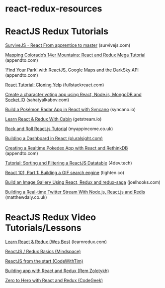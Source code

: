 # react-redux-resources

<h1>ReactJS Redux Tutorials</h1>

<p>
  <a href="http://survivejs.com/react/introduction">SurviveJS - React From apprentice to master</a> (survivejs.com)
</p>
<p>
  <a href="https://appendto.com/2016/10/mapping-colorados-14er-mountains-with-react-and-redux-mega-tutorial">Mapping Colorado’s 14er Mountains: React and Redux Mega Tutorial</a> (appendto.com)
</p>
<p>
  <a href="https://appendto.com/2016/10/find-your-park-with-reactjs-and-the-darksky-api">‘Find Your Park’ with ReactJS, Google Maps and the DarkSky API</a> (appendto.com)
</p>
<p>
  <a href="https://www.fullstackreact.com/articles/react-tutorial-cloning-yelp">React Tutorial: Cloning Yelp</a> (fullstackreact.com)
</p>
<p>
  <a href="http://sahatyalkabov.com/create-a-character-voting-app-using-react-nodejs-mongodb-and-socketio">Create a character voting app using React, Node.js, MongoDB and Socket.IO</a> (sahatyalkabov.com)
</p>
<p>
  <a href="https://www.syncano.io/blog/build-pokemon-radar-app/">Build a Pokémon Radar App in React with Syncano</a> (syncano.io)
</p>
<p>
  <a href="http://cabin.getstream.io">Learn React & Redux With Cabin</a> (getstream.io)
</p>
<p>
  <a href="http://myappincome.co.uk/rock-and-roll-reactjs-tutorial-part-1">Rock and Roll React.js Tutorial</a> (myappincome.co.uk)
</p>
<p>
  <a href="http://tutorials.pluralsight.com/front-end-javascript/building-a-dashboard-in-react">Building a Dashboard in React (pluralsight.com)</a>
</p>
<p>
  <a href="https://appendto.com/2016/09/creating-a-realtime-pokedex-app-with-react-and-rethinkdb">Creating a Realtime Pokedex App with React and RethinkDB</a> (appendto.com)
</p>
<p>
  <a href="http://4dev.tech/2016/03/tutorial-sorting-and-filtering-a-reactjs-datatable">Tutorial: Sorting and Filtering a ReactJS Datatable</a> (4dev.tech)
</p>
<p>
  <a href="https://blog.tighten.co/react-101-building-a-gif-search-engine">React 101, Part 1: Building a GIF search engine</a> (tighten.co)
</p> 
<p>
  <a href="http://joelhooks.com/blog/2016/03/20/build-an-image-gallery-using-redux-saga">Build an Image Gallery Using React, Redux and redux-saga</a> (joelhooks.com)
</p> 

<p>
  <a href="http://matthewdaly.co.uk/blog/2015/09/28/building-a-real-time-twitter-stream-with-node-dot-js-react-dot-js-and-redis">Building a Real-time Twitter Stream With Node.js, React.js and Redis</a> (matthewdaly.co.uk)
</p> 


 
 
<h1>ReactJS Redux Video Tutorials/Lessons</h1>
<p>
  <a href="https://learnredux.com/">Learn React & Redux (Wes Bos)</a> (learnredux.com)
</p>
<p>
  <a href="https://www.youtube.com/watch?v=qrsle5quS7A&list=PL55RiY5tL51rrC3sh8qLiYHqUV3twEYU">ReactJS / Redux Basics (Mindspace)</a>
</p>
<p>
  <a href="https://www.youtube.com/watch?v=BwAakF_VUV8&list=PLoAsubXIl8uJugGO_VFB0Q0xe3r0Jk6C9">ReactJS from the start (CodeWithTim)</a>
</p>
<p>
  <a href="https://www.youtube.com/watch?v=5oiXG9f6GO0&list=PLuNEz8XtB51K-x3bwCC9uNM_cxXaiCcRY">Building app with React and Redux (Rem Zolotykh)</a>
</p>
<p>
  <a href="https://www.youtube.com/watch?v=PNxFDArLhXQ">Zero to Hero with React and Redux (CodeGeek)</a>
</p>



